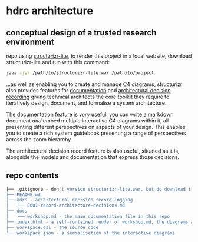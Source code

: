 # hdrc architecture

## conceptual design of a trusted research environment

repo using [structurizr-lite](structurizr-lite), to render this project in a local website, download structurizr-lite and run with this command:

```sh
java -jar /path/to/structurizr-lite.war /path/to/project
```

...as well as enabling you to create and manage C4 diagrams, structurizr also provides features for [documentation](https://structurizr.com/help/documentation) and [architectural decision recording](https://structurizr.com/help/decision-log) giving technical architects the core toolkit they require to iteratively design, document, and formalise a system architecture.

The documentation feature is _very_ useful: you can write a markdown document _and_ embed multiple interactive C4 diagrams within it, all presenting different perspectives on aspects of your design. This enables you to create a rich system guidebook presenting a range of perspectives across the zoom hierarchy.

The architectural decision record feature is also useful, situated as it is, alongside the models and documentation that express those decisions.

## repo contents

```sh
├── .gitignore - don't version structurizr-lite.war, but do download it though!
├── README.md
├── adrs - architectural decision record logging
│   └── 0001-record-architecture-decisions.md
├── docs
│   └── workshop.md - the main documentation file in this repo
├── index.html - a self-contained render of workshop.md, the diagrams are statically presented however
├── workspace.dsl - the source code
└── workspace.json - a serialisation of the interactive diagrams
```